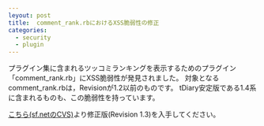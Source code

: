 ```yaml
---
leyout: post
title:  comment_rank.rbにおけるXSS脆弱性の修正
categories:
  - security
  - plugin
---
```

プラグイン集に含まれるツッコミランキングを表示するためのプラグイン「comment_rank.rb」にXSS脆弱性が発見されました。
対象となるcomment_rank.rbは，Revisionが1.2以前のものです。
tDiary安定版である1.4系に含まれるものも、この脆弱性を持っています。

[こちら(sf.netのCVS)](http://cvs.sourceforge.net/viewcvs.py/tdiary/plugin/comment_rank.rb)より修正版(Revision 1.3)を入手してください。

